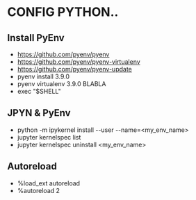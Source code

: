 # CONFIG PYTHON..

## Install PyEnv
- https://github.com/pyenv/pyenv
- https://github.com/pyenv/pyenv-virtualenv
- https://github.com/pyenv/pyenv-update
- pyenv install 3.9.0
- pyenv virtualenv 3.9.0 BLABLA
- exec "$SHELL"

## JPYN & PyEnv
- python -m ipykernel install --user --name=<my_env_name>
- jupyter kernelspec list
- jupyter kernelspec uninstall <my_env_name>

## Autoreload

- %load_ext autoreload
- %autoreload 2


